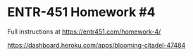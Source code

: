 # ENTR-451 Homework #4

Full instructions at https://entr451.com/homework-4/

https://dashboard.heroku.com/apps/blooming-citadel-47484